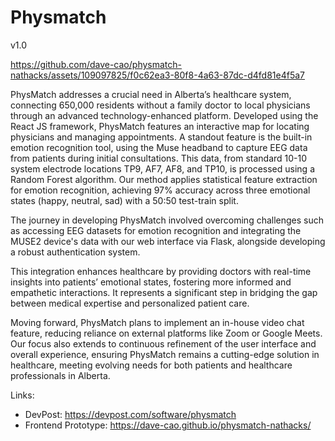 # Physmatch
v1.0


https://github.com/dave-cao/physmatch-nathacks/assets/109097825/f0c62ea3-80f8-4a63-87dc-d4fd81e4f5a7


PhysMatch addresses a crucial need in Alberta’s healthcare system, connecting 650,000 residents without a family doctor to local physicians through an advanced technology-enhanced platform. 
Developed using the React JS framework, PhysMatch features an interactive map for locating physicians and managing appointments. A standout feature is the built-in emotion recognition tool, 
using the Muse headband to capture EEG data from patients during initial consultations. This data, from standard 10-10 system electrode locations TP9, AF7, AF8, and TP10, is processed using
a Random Forest algorithm. Our method applies statistical feature extraction for emotion recognition, achieving 97% accuracy across three emotional states (happy, neutral, sad) with a 50:50 
test-train split.

The journey in developing PhysMatch involved overcoming challenges such as accessing EEG datasets for emotion recognition and integrating the MUSE2 device's data with our web interface via 
Flask, alongside developing a robust authentication system.

This integration enhances healthcare by providing doctors with real-time insights into patients’ emotional states, fostering more informed and empathetic interactions. It represents a significant 
step in bridging the gap between medical expertise and personalized patient care.

Moving forward, PhysMatch plans to implement an in-house video chat feature, reducing reliance on external platforms like Zoom or Google Meets. Our focus also extends to continuous refinement of 
the user interface and overall experience, ensuring PhysMatch remains a cutting-edge solution in healthcare, meeting evolving needs for both patients and healthcare professionals in Alberta.

Links:
- DevPost: https://devpost.com/software/physmatch
- Frontend Prototype: https://dave-cao.github.io/physmatch-nathacks/
